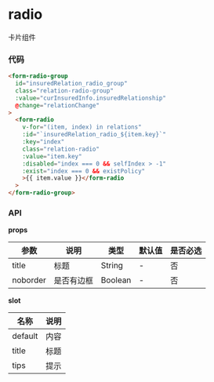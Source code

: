 # radio

卡片组件

### 代码

```html
<form-radio-group
  id="insuredRelation_radio_group"
  class="relation-radio-group"
  :value="curInsuredInfo.insuredRelationship"
  @change="relationChange"
>
  <form-radio
    v-for="(item, index) in relations"
    :id="`insuredRelation_radio_${item.key}`"
    :key="index"
    class="relation-radio"
    :value="item.key"
    :disabled="index === 0 && selfIndex > -1"
    :exist="index === 0 && existPolicy"
    >{{ item.value }}</form-radio
  >
</form-radio-group>
```

### API

**props**

| 参数     | 说明       | 类型    | 默认值 | 是否必选 |
| -------- | ---------- | ------- | ------ | -------- |
| title    | 标题       | String  | -      | 否       |
| noborder | 是否有边框 | Boolean | -      | 否       |

**slot**

| 名称    | 说明 |
| ------- | ---- |
| default | 内容 |
| title   | 标题 |
| tips    | 提示 |
